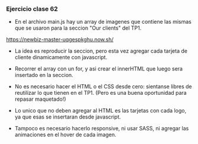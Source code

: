 ### Ejercicio clase 62 

- En el archivo main.js hay un array de imagenes que contiene las mismas que se usaron para la seccion "Our clients" del TP1. 

https://newbiz-master-uqgespkghu.now.sh/

- La idea es reproducir la seccion, pero esta vez agregar cada tarjeta de cliente dinamicamente con javascript. 

- Recorrer el array con un for, y asi crear el innerHTML que luego sera insertado en la seccion. 

- No es necesario hacer el HTML o el CSS desde cero: sientanse libres de reutilizar lo que tienen en el TP1. (Pero es una buena oportunidad para repasar maquetado!)

- Lo unico que no deben agregar al HTML es las tarjetas con cada logo, ya que esas se insertaran desde javascript. 

- Tampoco es necesario hacerlo responsive, ni usar SASS, ni agregar las animaciones en el hover de cada imagen. 
